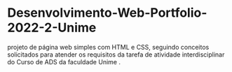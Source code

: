 # Desenvolvimento-Web-Portfolio-2022-2-Unime
 projeto de página web simples com HTML e CSS, seguindo conceitos solicitados para atender os requisitos da tarefa de atividade interdisciplinar do Curso de ADS da faculdade Unime .
